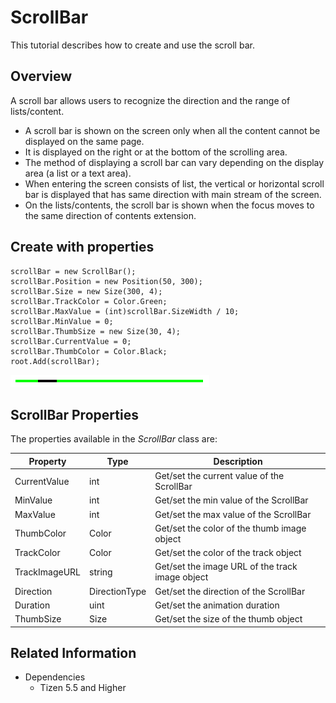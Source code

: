 # ScrollBar
This tutorial describes how to create and use the scroll bar.

## Overview
A scroll bar allows users to recognize the direction and the range of lists/content.

- A scroll bar is shown on the screen only when all the content cannot be displayed on the same page.
- It is displayed on the right or at the bottom of the scrolling area.
- The method of displaying a scroll bar can vary depending on the display area (a list or a text area).
- When entering the screen consists of list, the vertical or horizontal scroll bar is displayed that has same direction with main stream of the screen.
- On the lists/contents, the scroll bar is shown when the focus moves to the same direction of contents extension.

## Create with properties

~~~{.cs}
scrollBar = new ScrollBar();
scrollBar.Position = new Position(50, 300);
scrollBar.Size = new Size(300, 4);
scrollBar.TrackColor = Color.Green;           
scrollBar.MaxValue = (int)scrollBar.SizeWidth / 10;
scrollBar.MinValue = 0;
scrollBar.ThumbSize = new Size(30, 4);
scrollBar.CurrentValue = 0;
scrollBar.ThumbColor = Color.Black;
root.Add(scrollBar);
~~~
![CreateWithProperties](./media/scrollbar_properties.PNG)


## ScrollBar Properties

The properties available in the *ScrollBar* class are:

| Property  | Type | Description
| ------------ | ------------ | ------------ |
| CurrentValue | int | Get/set the current value of the ScrollBar |
| MinValue | int | Get/set the min value of the ScrollBar |
| MaxValue | int | Get/set the max value of the ScrollBar |
| ThumbColor | Color | Get/set the color of the thumb image object |
| TrackColor | Color | Get/set the color of the track object |
| TrackImageURL | string | Get/set the image URL of the track image object |
| Direction | DirectionType | Get/set the direction of the ScrollBar |
| Duration | uint | Get/set the animation duration |
| ThumbSize | Size | Get/set the size of the thumb object |

## Related Information
- Dependencies
  -   Tizen 5.5 and Higher